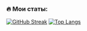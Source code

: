 ### :fire: Мои статы:
[![GitHub Streak](http://github-readme-streak-stats.herokuapp.com?user=Hiver13&theme=dark&background=000000)](https://git.io/streak-stats)
[![Top Langs](https://github-readme-stats.vercel.app/api/top-langs/?username=your-github-username&layout=compact&theme=vision-friendly-dark)](https://github.com/anuraghazra/github-readme-stats)
